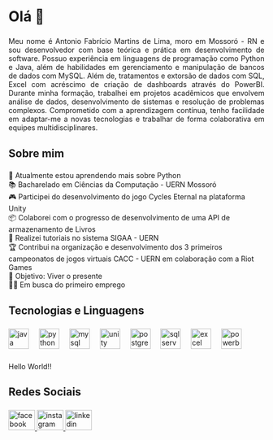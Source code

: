 <h1 align="left">Olá 👋</h1>

###

<p align="justify">  Meu nome é Antonio Fabrício Martins de Lima, moro em Mossoró - RN e sou desenvolvedor com base teórica e prática em desenvolvimento de software. Possuo experiência em linguagens de programação como Python e Java, além de habilidades em gerenciamento e manipulação de bancos de dados com MySQL. Além de, tratamentos e extorsão de  dados com SQL, Excel com acréscimo de criação de dashboards através do PowerBI. Durante minha formação, trabalhei em projetos acadêmicos que envolvem análise de dados, desenvolvimento de sistemas e resolução de problemas complexos. Comprometido com a aprendizagem contínua, tenho facilidade em adaptar-me a novas tecnologias e trabalhar de forma colaborativa em equipes multidisciplinares.
</p>

###

<h2 align="left">Sobre mim</h2>

###

<p align="left">📓 Atualmente estou aprendendo mais sobre Python <br>📚 Bacharelado em Ciências da Computação - UERN Mossoró <br>🎮 Participei do desenvolvimento do jogo Cycles Eternal na plataforma Unity<br>📦 Colaborei com o progresso de desenvolvimento de uma API de armazenamento de Livros<br>📄 Realizei tutoriais no sistema SIGAA - UERN<br>🏆 Contribui na organização e desenvolvimento dos 3 primeiros campeonatos de jogos virtuais CACC - UERN em colaboração com a Riot Games<br>🎯 Objetivo: Viver o presente<br>👨‍⚖️ Em busca do primeiro emprego</p>

###

<h2 align="left">Tecnologias e Linguagens</h2>

###

<div align="left">
  <img src="https://cdn.jsdelivr.net/gh/devicons/devicon/icons/java/java-original.svg" height="40" alt="java logo" />
  <img width="12" />
  <img src="https://cdn.jsdelivr.net/gh/devicons/devicon/icons/python/python-original.svg" height="40" alt="python logo" />
  <img width="12" />
  <img src="https://cdn.jsdelivr.net/gh/devicons/devicon/icons/mysql/mysql-original.svg" height="40" alt="mysql logo" />
  <img width="12" />
  <img src="https://cdn.jsdelivr.net/gh/devicons/devicon/icons/unity/unity-original.svg" height="40" alt="unity logo" />
  <img width="12" />
  <img src="https://cdn.jsdelivr.net/gh/devicons/devicon/icons/postgresql/postgresql-original.svg" height="40" alt="postgresql logo" />
  <img width="12" />
  <img src="https://cdn.jsdelivr.net/gh/devicons/devicon/icons/microsoftsqlserver/microsoftsqlserver-plain.svg" height="40" alt="sql server logo" />
  <img width="12" />
  <img src="https://img.icons8.com/color/48/microsoft-excel-2019--v1.png" height="40" alt="excel logo" />
  <img width="12" />
  <img src="https://img.icons8.com/color/48/power-bi.png" height="40" alt="powerbi logo" />
</div>

###

<p align="left">Hello World!!</p>

###

<h2 align="left">Redes Sociais</h2>

###

<div align="left">
  <a href="https://www.facebook.com/fabricio.martins.7921/" target="_blank">
    <img src="https://raw.githubusercontent.com/maurodesouza/profile-readme-generator/master/src/assets/icons/social/facebook/default.svg" width="52" height="40" alt="facebook logo"  />
  </a>
  <a href="https://www.instagram.com/fabriciomt8/" target="_blank">
    <img src="https://raw.githubusercontent.com/maurodesouza/profile-readme-generator/master/src/assets/icons/social/instagram/default.svg" width="52" height="40" alt="instagram logo"  />
  </a>
  <a href="https://www.linkedin.com/in/fabrício-martins-09b413345/" target="_blank">
    <img src="https://raw.githubusercontent.com/maurodesouza/profile-readme-generator/master/src/assets/icons/social/linkedin/default.svg" width="52" height="40" alt="linkedin logo"  />
  </a>
</div>

###
